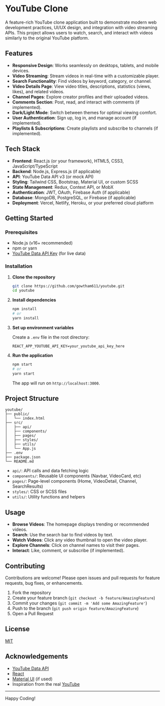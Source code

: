 # YouTube Clone

A feature-rich YouTube clone application built to demonstrate modern web development practices, UI/UX design, and integration with video streaming APIs. This project allows users to watch, search, and interact with videos similarly to the original YouTube platform.

## Features

- **Responsive Design**: Works seamlessly on desktops, tablets, and mobile devices.
- **Video Streaming**: Stream videos in real-time with a customizable player.
- **Search Functionality**: Find videos by keyword, category, or channel.
- **Video Details Page**: View video titles, descriptions, statistics (views, likes), and related videos.
- **Channel Pages**: Explore creator profiles and their uploaded videos.
- **Comments Section**: Post, read, and interact with comments (if implemented).
- **Dark/Light Mode**: Switch between themes for optimal viewing comfort.
- **User Authentication**: Sign up, log in, and manage account (if implemented).
- **Playlists & Subscriptions**: Create playlists and subscribe to channels (if implemented).

## Tech Stack

- **Frontend**: React.js (or your framework), HTML5, CSS3, JavaScript/TypeScript
- **Backend**: Node.js, Express.js (if applicable)
- **API**: YouTube Data API v3 (or mock API)
- **Styling**: Tailwind CSS, Bootstrap, Material UI, or custom SCSS
- **State Management**: Redux, Context API, or MobX
- **Authentication**: JWT, OAuth, Firebase Auth (if applicable)
- **Database**: MongoDB, PostgreSQL, or Firebase (if applicable)
- **Deployment**: Vercel, Netlify, Heroku, or your preferred cloud platform

## Getting Started

### Prerequisites

- Node.js (v16+ recommended)
- npm or yarn
- [YouTube Data API Key](https://console.developers.google.com/) (for live data)

### Installation

1. **Clone the repository**
    ```bash
    git clone https://github.com/gowtham611/youtube.git
    cd youtube
    ```

2. **Install dependencies**
    ```bash
    npm install
    # or
    yarn install
    ```

3. **Set up environment variables**

    Create a `.env` file in the root directory:
    ```
    REACT_APP_YOUTUBE_API_KEY=your_youtube_api_key_here
    ```

4. **Run the application**
    ```bash
    npm start
    # or
    yarn start
    ```

    The app will run on `http://localhost:3000`.

## Project Structure

```
youtube/
├── public/
│   └── index.html
├── src/
│   ├── api/
│   ├── components/
│   ├── pages/
│   ├── styles/
│   ├── utils/
│   └── App.js
├── .env
├── package.json
└── README.md
```

- `api/`: API calls and data fetching logic
- `components/`: Reusable UI components (Navbar, VideoCard, etc)
- `pages/`: Page-level components (Home, VideoDetail, Channel, SearchResults)
- `styles/`: CSS or SCSS files
- `utils/`: Utility functions and helpers

## Usage

- **Browse Videos**: The homepage displays trending or recommended videos.
- **Search**: Use the search bar to find videos by text.
- **Watch Videos**: Click any video thumbnail to open the video player.
- **Explore Channels**: Click on channel names to visit their pages.
- **Interact**: Like, comment, or subscribe (if implemented).

## Contributing

Contributions are welcome! Please open issues and pull requests for feature requests, bug fixes, or enhancements.

1. Fork the repository
2. Create your feature branch (`git checkout -b feature/AmazingFeature`)
3. Commit your changes (`git commit -m 'Add some AmazingFeature'`)
4. Push to the branch (`git push origin feature/AmazingFeature`)
5. Open a Pull Request

## License

[MIT](LICENSE)

## Acknowledgements

- [YouTube Data API](https://developers.google.com/youtube/v3)
- [React](https://react.dev/)
- [Material UI](https://mui.com/) (if used)
- Inspiration from the real [YouTube](https://youtube.com)

---

Happy Coding!

